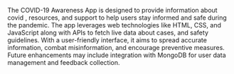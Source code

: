 The COVID-19 Awareness App is designed to provide information about covid , resources, and support to help users stay informed and safe during the pandemic. The app leverages web technologies like HTML, CSS, and JavaScript along with APIs to fetch live data about cases, and safety guidelines. With a user-friendly interface, it aims to spread accurate information, combat misinformation, and encourage preventive measures. Future enhancements may include integration with MongoDB for user data management and feedback collection.
